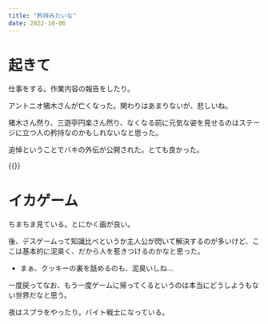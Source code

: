 ```yaml
---
title: "矜持みたいな"
date: 2022-10-06
---
```


# 起きて
仕事をする。作業内容の報告をしたり。

アントニオ猪木さんが亡くなった。関わりはあまりないが、悲しいね。

猪木さん然り、三遊亭円楽さん然り、なくなる前に元気な姿を見せるのはステージに立つ人の矜持なのかもしれないなと思った。

追悼ということでバキの外伝が公開された。とても良かった。

{{<tweet user="dango_bot" id="1577851307536568320">}}

# イカゲーム
ちまちま見ている。とにかく画が良い。

後、デスゲームって知識比べというか主人公が閃いて解決するのが多いけど、ここは基本的に泥臭く、だから人を惹きつけるのかなと思った。
- まぁ、クッキーの裏を舐めるのも、泥臭いしね...

一度戻ってなお、もう一度ゲームに帰ってくるというのは本当にどうしようもない世界だなと思う。



夜はスプラをやったり。バイト戦士になっている。